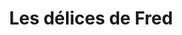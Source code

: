 ---
title: "Les délices de Fred"
url: /le-perreux-sur-marne/les-delices-de-fred/
shop: boulangerie
---